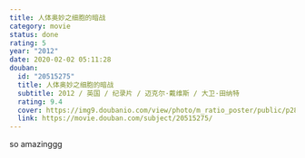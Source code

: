 ```yaml
---
title: 人体奥妙之细胞的暗战
category: movie
status: done
rating: 5
year: "2012"
date: 2020-02-02 05:11:28
douban:
  id: "20515275"
  title: 人体奥妙之细胞的暗战
  subtitle: 2012 / 英国 / 纪录片 / 迈克尔·戴维斯 / 大卫·田纳特
  rating: 9.4
  cover: https://img9.doubanio.com/view/photo/m_ratio_poster/public/p2872683476.jpg
  link: https://movie.douban.com/subject/20515275/
---
```


so amazinggg